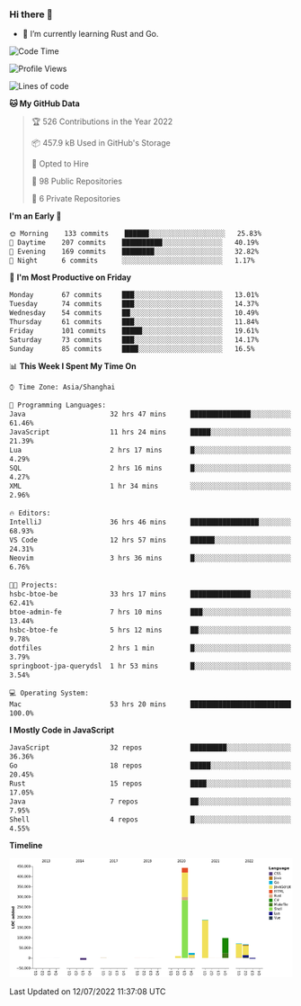### Hi there 👋

- 🌱 I’m currently learning Rust and Go.

<!--START_SECTION:waka-->
![Code Time](http://img.shields.io/badge/Code%20Time-566%20hrs%2048%20mins-blue)

![Profile Views](http://img.shields.io/badge/Profile%20Views-0-blue)

![Lines of code](https://img.shields.io/badge/From%20Hello%20World%20I%27ve%20Written-895%20Thousand%20lines%20of%20code-blue)

**🐱 My GitHub Data** 

> 🏆 526 Contributions in the Year 2022
 > 
> 📦 457.9 kB Used in GitHub's Storage 
 > 
> 💼 Opted to Hire
 > 
> 📜 98 Public Repositories 
 > 
> 🔑 6 Private Repositories  
 > 
**I'm an Early 🐤** 

```text
🌞 Morning    133 commits    ██████░░░░░░░░░░░░░░░░░░░   25.83% 
🌆 Daytime    207 commits    ██████████░░░░░░░░░░░░░░░   40.19% 
🌃 Evening    169 commits    ████████░░░░░░░░░░░░░░░░░   32.82% 
🌙 Night      6 commits      ░░░░░░░░░░░░░░░░░░░░░░░░░   1.17%

```
📅 **I'm Most Productive on Friday** 

```text
Monday       67 commits     ███░░░░░░░░░░░░░░░░░░░░░░   13.01% 
Tuesday      74 commits     ███░░░░░░░░░░░░░░░░░░░░░░   14.37% 
Wednesday    54 commits     ██░░░░░░░░░░░░░░░░░░░░░░░   10.49% 
Thursday     61 commits     ███░░░░░░░░░░░░░░░░░░░░░░   11.84% 
Friday       101 commits    █████░░░░░░░░░░░░░░░░░░░░   19.61% 
Saturday     73 commits     ███░░░░░░░░░░░░░░░░░░░░░░   14.17% 
Sunday       85 commits     ████░░░░░░░░░░░░░░░░░░░░░   16.5%

```


📊 **This Week I Spent My Time On** 

```text
⌚︎ Time Zone: Asia/Shanghai

💬 Programming Languages: 
Java                     32 hrs 47 mins      ███████████████░░░░░░░░░░   61.46% 
JavaScript               11 hrs 24 mins      █████░░░░░░░░░░░░░░░░░░░░   21.39% 
Lua                      2 hrs 17 mins       █░░░░░░░░░░░░░░░░░░░░░░░░   4.29% 
SQL                      2 hrs 16 mins       █░░░░░░░░░░░░░░░░░░░░░░░░   4.27% 
XML                      1 hr 34 mins        ░░░░░░░░░░░░░░░░░░░░░░░░░   2.96%

🔥 Editors: 
IntelliJ                 36 hrs 46 mins      █████████████████░░░░░░░░   68.93% 
VS Code                  12 hrs 57 mins      ██████░░░░░░░░░░░░░░░░░░░   24.31% 
Neovim                   3 hrs 36 mins       █░░░░░░░░░░░░░░░░░░░░░░░░   6.76%

🐱‍💻 Projects: 
hsbc-btoe-be             33 hrs 17 mins      ███████████████░░░░░░░░░░   62.41% 
btoe-admin-fe            7 hrs 10 mins       ███░░░░░░░░░░░░░░░░░░░░░░   13.44% 
hsbc-btoe-fe             5 hrs 12 mins       ██░░░░░░░░░░░░░░░░░░░░░░░   9.78% 
dotfiles                 2 hrs 1 min         █░░░░░░░░░░░░░░░░░░░░░░░░   3.79% 
springboot-jpa-querydsl  1 hr 53 mins        █░░░░░░░░░░░░░░░░░░░░░░░░   3.54%

💻 Operating System: 
Mac                      53 hrs 20 mins      █████████████████████████   100.0%

```

**I Mostly Code in JavaScript** 

```text
JavaScript               32 repos            █████████░░░░░░░░░░░░░░░░   36.36% 
Go                       18 repos            █████░░░░░░░░░░░░░░░░░░░░   20.45% 
Rust                     15 repos            ████░░░░░░░░░░░░░░░░░░░░░   17.05% 
Java                     7 repos             ██░░░░░░░░░░░░░░░░░░░░░░░   7.95% 
Shell                    4 repos             █░░░░░░░░░░░░░░░░░░░░░░░░   4.55%

```


**Timeline**

![Chart not found](https://raw.githubusercontent.com/elton/elton/main/charts/bar_graph.png) 


 Last Updated on 12/07/2022 11:37:08 UTC
<!--END_SECTION:waka-->

<!--
**elton/elton** is a ✨ _special_ ✨ repository because its `README.md` (this file) appears on your GitHub profile.

Here are some ideas to get you started:

- 🔭 I’m currently working on ...
- 🌱 I’m currently learning ...
- 👯 I’m looking to collaborate on ...
- 🤔 I’m looking for help with ...
- 💬 Ask me about ...
- 📫 How to reach me: ...
- 😄 Pronouns: ...
- ⚡ Fun fact: ...
-->
